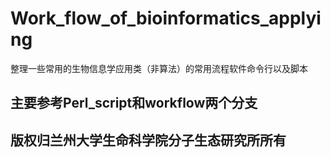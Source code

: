 # Work_flow_of_bioinformatics_applying
整理一些常用的生物信息学应用类（非算法）的常用流程软件命令行以及脚本
## 主要参考Perl_script和workflow两个分支
## 版权归兰州大学生命科学院分子生态研究所所有
